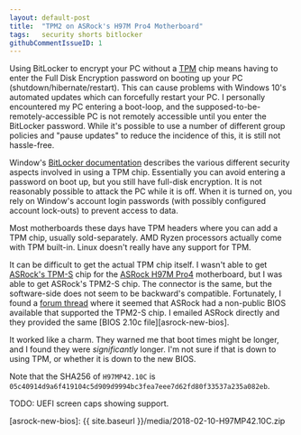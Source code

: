 ```yaml
---
layout: default-post
title:  "TPM2 on ASRock's H97M Pro4 Motherboard"
tags:   security shorts bitlocker
githubCommentIssueID: 1
---
```


Using BitLocker to encrypt your PC without a [TPM][tpm-wiki] chip means having to enter the Full Disk Encryption password on booting up your PC (shutdown/hibernate/restart). This can cause problems with Windows 10's automated updates which can forcefully restart your PC. I personally encountered my PC entering a boot-loop, and the supposed-to-be-remotely-accessible PC is not remotely accessible until you enter the BitLocker password. While it's possible to use a number of different group policies and "pause updates" to reduce the incidence of this, it is still not hassle-free.

Window's [BitLocker documentation][windows-bitlocker] describes the various different security aspects involved in using a TPM chip. Essentially you can avoid entering a password on boot up, but you still have full-disk encryption. It is not reasonably possible to attack the PC while it is off. When it is turned on, you rely on Window's account login passwords (with possibly configured account lock-outs) to prevent access to data.

Most motherboards these days have TPM headers where you can add a TPM chip, usually sold-separately. AMD Ryzen processors actually come with TPM built-in. Linux doesn't really have any support for TPM.

It can be difficult to get the actual TPM chip itself. I wasn't able to get [ASRock's TPM-S][asrock-tpms] chip for the [ASRock H97M Pro4][asrock-motherboard] motherboard, but I was able to get ASRock's TPM2-S chip. The connector is the same, but the software-side does not seem to be backward's compatible. Fortunately, I found a [forum thread][asrock-forum] where it seemed that ASRock had a non-public BIOS available that supported the TPM2-S chip. I emailed ASRock directly and they provided the same [BIOS 2.10c file][asrock-new-bios].

It worked like a charm. They warned me that boot times might be longer, and I found they were *significantly* longer. I'm not sure if that is down to using TPM, or whether it is down to the new BIOS.

Note that the SHA256 of `H97MP42.10C` is `05c40914d9a6f419104c5d909d9994bc3fea7eee7d62fd80f33537a235a082eb`.

TODO: UEFI screen caps showing support.

[tpm-wiki]: https://en.wikipedia.org/wiki/Trusted_Platform_Module
[windows-bitlocker]: https://docs.microsoft.com/en-gb/windows/security/information-protection/bitlocker/bitlocker-overview
[asrock-motherboard]: http://www.asrock.com/mb/Intel/H97M%20Pro4/
[asrock-tpms]: http://www.asrock.com/mb/spec/card.asp?Model=TPM-S%20Module
[asrock-forum]: http://forum.asrock.com/forum_posts.asp?TID=5746
[asrock-new-bios]: {{ site.baseurl }}/media/2018-02-10-H97MP42.10C.zip
